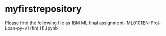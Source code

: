 # myfirstrepository
Please find the following file as IBM ML final assignment- ML0101EN-Proj-Loan-py-v1 (fin) (1).ipynb
